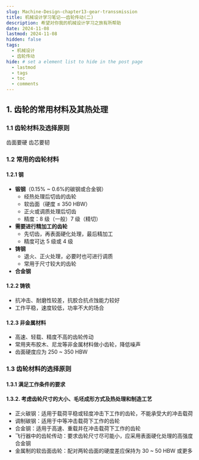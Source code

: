 ```yaml
---
slug: Machine-Design-chapter13-gear-transsmission
title: 机械设计学习笔记——齿轮传动(二)
description: 希望对你我的机械设计学习之旅有所帮助
date: 2024-11-08
lastmod: 2024-11-08
hidden: false
tags:
  - 机械设计
  - 齿轮传动
hide: # set a element list to hide in the post page
  - lastmod
  - tags
  - toc
  - comments
---
```


## 1. 齿轮的常用材料及其热处理

### 1.1 齿轮材料及选择原则

齿面要硬 齿芯要韧

### 1.2 常用的齿轮材料

#### 1.2.1 **钢**
   - **锻钢**（0.15% ~ 0.6%的碳钢或合金钢）
     - 经热处理后切齿的齿轮
     - 软齿面（硬度 ≤ 350 HBW）
     - 正火或调质处理后切齿
     - 精度：8 级（一般）7 级（精切）
   - **需要进行精加工的齿轮**
     - 先切齿，再表面硬化处理，最后精加工
     - 精度可达 5 级或 4 级
   - **铸钢**
     - 退火、正火处理，必要时也可进行调质
     - 常用于尺寸较大的齿轮
   - **合金钢**

#### 1.2.2 **铸铁**
   - 抗冲击、耐磨性较差，抗胶合抗点蚀能力较好
   - 工作平稳，速度较低，功率不大的场合

#### 1.2.3 **非金属材料**
   - 高速、轻载、精度不高的齿轮传动
   - 常用夹布胶木、尼龙等非金属材料做小齿轮，降低噪声
   - 齿面硬度应为 250 ~ 350 HBW

### 1.3 齿轮材料的选择原则

#### 1.3.1 **满足工作条件的要求**
#### 1.3.2. **考虑齿轮尺寸的大小、毛坯成形方式及热处理和制造工艺**
   - 正火碳钢：适用于载荷平稳或轻度冲击下工作的齿轮，不能承受大的冲击载荷
   - 调制碳钢：适用于中等冲击载荷下工作的齿轮
   - 合金钢：适用于高速、重载并在冲击载荷下工作的齿轮
   - 飞行器中的齿轮传动：要求齿轮尺寸尽可能小，应采用表面硬化处理的高强度合金钢
   - 金属制的软齿面齿轮：配对两轮齿面的硬度差应保持为 30 ~ 50 HBW 或更多